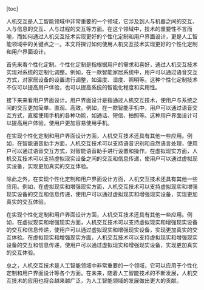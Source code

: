 
[toc]                    
                
                
人机交互是人工智能领域中非常重要的一个领域，它涉及到人与机器之间的交互、人与信息的交互、人与过程的交互等方面。在这个领域中，技术的重要性不言而喻，而如何通过人机交互技术实现更好的个性化定制和用户界面设计，更是人工智能领域中的关键点之一。本文将探讨如何使用人机交互技术实现更好的个性化定制和用户界面设计。

首先来看个性化定制。个性化定制是指根据用户的需求和喜好，通过人机交互技术实现对系统的定制化调整。例如，在一款智能家居系统中，用户可以通过语音交互方式，对家居设备的设置进行调整，如温度、湿度、照明等。这种个性化定制技术不仅可以提高用户体验，也可以提高系统的智能化程度和实用性。

接下来来看用户界面设计。用户界面设计是指通过人机交互技术，使用户与系统之间的交互更加简单、直观、高效。例如，在一款智能手机中，用户可以通过语音交互方式，直接使用手机的各种功能，如通话、短信、拍照等。这种用户界面设计可以提高用户体验，使用户更加容易使用手机。

在实现个性化定制和用户界面设计方面，人机交互技术还具有其他一些应用。例如，在智能语音助手方面，人机交互技术可以支持语音识别和自然语言处理，使用户可以通过语音交互方式，对智能语音助手进行设置和操作。在虚拟现实方面，人机交互技术可以支持虚拟现实设备之间的交互和信息传递，使用户可以通过虚拟现实设备，实现更加真实的交互体验。

除此之外，在实现个性化定制和用户界面设计方面，人机交互技术还具有其他一些应用。例如，在虚拟现实和增强现实方面，人机交互技术可以支持虚拟现实和增强现实设备的交互和信息传递，使用户可以通过虚拟现实和增强现实设备，实现更加真实的交互体验。

在实现个性化定制和用户界面设计方面，人机交互技术还具有其他一些应用。例如，在虚拟现实和增强现实方面，人机交互技术可以支持虚拟现实和增强现实设备的交互和信息传递，使用户可以通过虚拟现实和增强现实设备，实现更加真实的交互体验。在虚拟现实和增强现实方面，人机交互技术可以支持虚拟现实和增强现实设备的交互和信息传递，使用户可以通过虚拟现实和增强现实设备，实现更加真实的交互体验。

总之，人机交互技术是人工智能领域中非常重要的一个领域，它可以应用于个性化定制和用户界面设计等各个方面。在未来，随着人工智能技术的不断发展，人机交互技术的应用也将会越来越广泛，为人工智能领域的发展做出更大的贡献。

